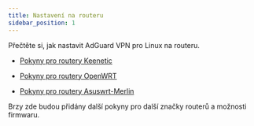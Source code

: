 ```yaml
---
title: Nastavení na routeru
sidebar_position: 1
---
```


Přečtěte si, jak nastavit AdGuard VPN pro Linux na routeru.

- [Pokyny pro routery Keenetic](/adguard-vpn-for-linux/setting-up-on-a-router/keenetic.md)

- [Pokyny pro routery OpenWRT](/adguard-vpn-for-linux/setting-up-on-a-router/openwrt.md)

- [Pokyny pro routery Asuswrt-Merlin](/adguard-vpn-for-linux/setting-up-on-a-router/asuswrt-merlin.md)

Brzy zde budou přidány další pokyny pro další značky routerů a možnosti firmwaru.
